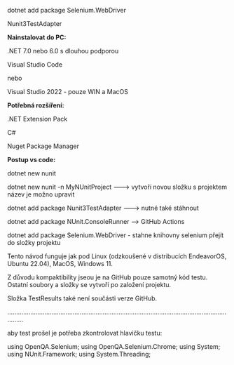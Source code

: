

dotnet add package Selenium.WebDriver

Nunit3TestAdapter


**Nainstalovat do PC:**

.NET 7.0 nebo 6.0 s dlouhou podporou

Visual Studio Code

nebo 

Visual Studio 2022 - pouze WIN a MacOS


**Potřebná rozšíření:**

.NET Extension Pack

C#

Nuget Package Manager



**Postup vs code:**


dotnet new nunit 

dotnet new nunit -n MyNUnitProject  ---> vytvoří novou složku s projektem název je možno upravit


dotnet add package Nunit3TestAdapter  ---> nutné také stáhnout

dotnet add package NUnit.ConsoleRunner --> GitHub Actions

dotnet add package Selenium.WebDriver - stahne knihovny selenium přejít do složky projektu

Tento návod funguje jak pod Linux (odzkoušené v distribucích EndeavorOS, Ubuntu 22.04), MacOS, Windows 11.

Z důvodu kompaktibility jseou je na GitHub pouze samotný kód testu. Ostatní soubory a složky se vytvoří po založení projektu.

Složka TestResults také není součásti verze GitHub.

.....................................................................................................................................

aby test prošel je potřeba zkontrolovat hlavičku testu:

using OpenQA.Selenium;
using OpenQA.Selenium.Chrome;
using System;
using NUnit.Framework;
using System.Threading;
